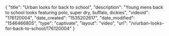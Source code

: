 {
    "title": "Urban looks for back to school",
    "description": "Young mens back to school looks featuring polo, super dry, buffalo, dickies",
    "videoid": "176120004",
    "date_created": "1535202617",
    "date_modified": "1546466805",
    "type": "captivate",
    "layout": "video",
    "url": "\/v\/urban-looks-for-back-to-school\/176120004"
}